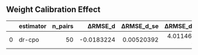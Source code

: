 ## Weight Calibration Effect

|    | estimator   |   n_pairs |    ΔRMSE_d |   ΔRMSE_d_se |   ΔRMSE_d_p |   ΔRMSE_d_ci_low |   ΔRMSE_d_ci_high |
|---:|:------------|----------:|-----------:|-------------:|------------:|-----------------:|------------------:|
|  0 | dr-cpo      |        50 | -0.0183224 |   0.00520392 | 4.01146e-05 |          -0.0287 |       -0.00826172 |